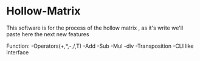 # Hollow-Matrix
This software is for the process of the hollow matrix , as it's write
we'll paste here the next new features

Function:
-Operators(+,*,-,/,T)
-Add
-Sub
-Mul
-div
-Transposition
-CLI like interface
